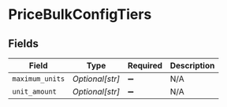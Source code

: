 # PriceBulkConfigTiers


## Fields

| Field              | Type               | Required           | Description        |
| ------------------ | ------------------ | ------------------ | ------------------ |
| `maximum_units`    | *Optional[str]*    | :heavy_minus_sign: | N/A                |
| `unit_amount`      | *Optional[str]*    | :heavy_minus_sign: | N/A                |